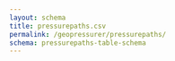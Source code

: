 ```yaml
---
layout: schema
title: pressurepaths.csv
permalink: /geopressurer/pressurepaths/
schema: pressurepaths-table-schema
---
```

